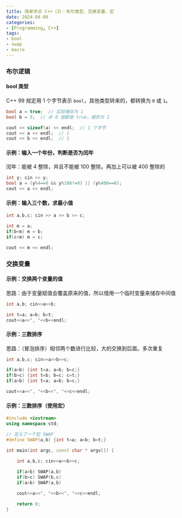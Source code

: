 ```yaml
---
title: 简单学点 C++（3）：布尔类型、交换变量、宏
date: 2024-04-09
categories:
- [Programming, C++]
tags:
- bool
- swap
- macro
---
```


### 布尔逻辑

#### bool 类型

C++ 99 规定用 1 个字节表示 `bool`，其他类型转来的，都转换为 `0` 或 `1`。

```cpp
bool a = true;  // 实际储存为 1
bool b = 5;  // 非 0 值都是 true，储存为 1

cout << sizeof(a) << endl;  // 1 个字节
cout << a << endl;  // 1
cout << b << endl;  // 1
```

#### 示例：输入一个年份，判断是否为闰年

闰年：能被 4 整除，并且不能被 100 整除。再加上可以被 400 整除的

```cpp
int y; cin >> y;
bool a = (y%4==0 && y%100!=0) || (y%400==0);
cout << a << endl;
```

#### 示例：输入三个数，求最小值

```cpp
int a,b,c; cin >> a >> b >> c;

int m = a;
if(b<m) m = b;
if(c<m) m = c;

cout << m << endl;
```

### 交换变量

#### 示例：交换两个变量的值

思路：由于变量赋值会覆盖原来的值，所以借用一个临时变量来储存中间值

```cpp
int a,b; cin>>a>>b;

int t=a; a=b; b=t;
cout<<a<<", "<<b<<endl;
```

#### 示例：三数排序

思路：（冒泡排序）相邻两个数进行比较，大的交换到后面。多次重复

```cpp
int a,b,c; cin>>a>>b>>c;

if(a>b) {int t=a; a=b; b=c;}
if(b>c) {int t=b; b=c; c=t;}
if(a>b) {int t=a; a=b; b=c;}

cout<<a<<", "<<b<<", "<<c<<endl;
```

#### 示例：三数排序（使用宏）

```cpp
#include <iostream>
using namespace std;

// 定义了一个宏 SWAP
#define SWAP(a,b) {int t=a; a=b; b=t;}

int main(int argc, const char * argv[]) {
    
    int a,b,c; cin>>a>>b>>c;

    if(a>b) SWAP(a,b)
    if(b>c) SWAP(b,c)
    if(a>b) SWAP(a,b)

    cout<<a<<", "<<b<<", "<<c<<endl;

    return 0;
}
```

